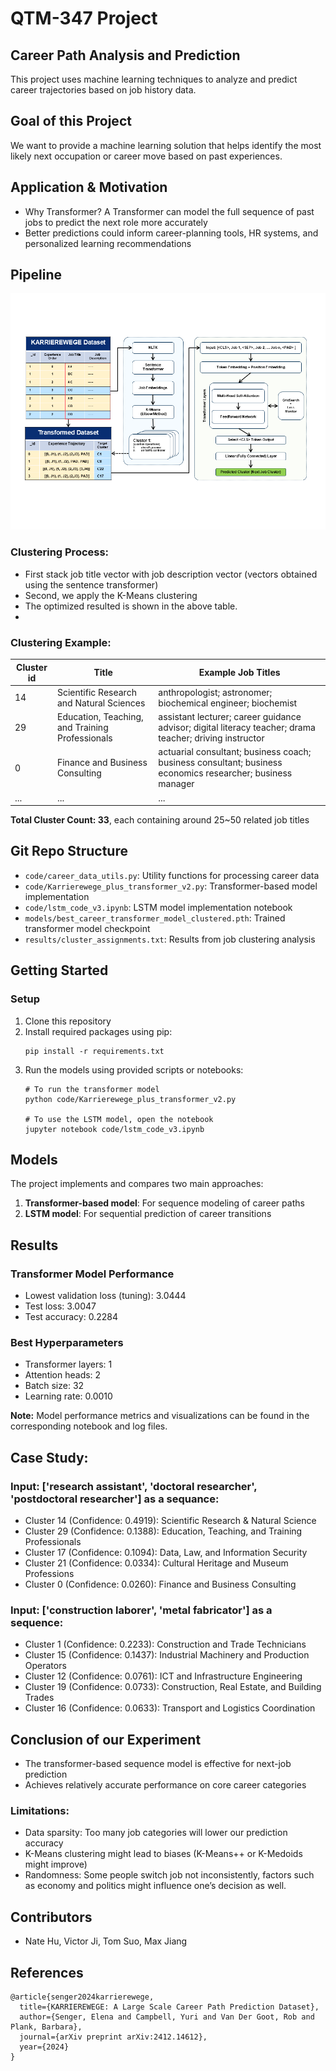 # QTM-347 Project

## Career Path Analysis and Prediction
This project uses machine learning techniques to analyze and predict career trajectories based on job history data.

## Goal of this Project
We want to provide a machine learning solution that helps identify the most likely next occupation or career move based on past experiences.

## Application & Motivation
- Why Transformer? A Transformer can model the full sequence of past jobs to predict the next role more accurately
- Better predictions could inform career-planning tools, HR systems, and personalized learning recommendations

## Pipeline
![Project Pipeline](docs/pipeline.png)

### Clustering Process:
- First stack job title vector with job description vector (vectors obtained using the sentence transformer)
- Second, we apply the K-Means clustering
- The optimized resulted is shown in the above table.
- 
### Clustering Example:
| **Cluster id** | **Title**                                      | **Example Job Titles**                                                                                     |
|----------------|------------------------------------------------|------------------------------------------------------------------------------------------------------------|
| 14             | Scientific Research and Natural Sciences       | anthropologist; astronomer; biochemical engineer; biochemist                                              |
| 29             | Education, Teaching, and Training Professionals| assistant lecturer; career guidance advisor; digital literacy teacher; drama teacher; driving instructor |
| 0              | Finance and Business Consulting                | actuarial consultant; business coach; business consultant; business economics researcher; business manager|
| ...            | ...                                            | ...                                                                                                        |
**Total Cluster Count: 33**, each containing around 25~50 related job titles


## Git Repo Structure
- `code/career_data_utils.py`: Utility functions for processing career data
- `code/Karrierewege_plus_transformer_v2.py`: Transformer-based model implementation
- `code/lstm_code_v3.ipynb`: LSTM model implementation notebook
- `models/best_career_transformer_model_clustered.pth`: Trained transformer model checkpoint
- `results/cluster_assignments.txt`: Results from job clustering analysis

## Getting Started

### Setup
1. Clone this repository
2. Install required packages using pip:
   ```
   pip install -r requirements.txt
   ```
3. Run the models using provided scripts or notebooks:
   ```
   # To run the transformer model
   python code/Karrierewege_plus_transformer_v2.py
   
   # To use the LSTM model, open the notebook
   jupyter notebook code/lstm_code_v3.ipynb
   ```
   
## Models
The project implements and compares two main approaches:
1. **Transformer-based model**: For sequence modeling of career paths
2. **LSTM model**: For sequential prediction of career transitions

## Results
### Transformer Model Performance
- Lowest validation loss (tuning): 3.0444
- Test loss: 3.0047
- Test accuracy: 0.2284

### Best Hyperparameters
- Transformer layers: 1
- Attention heads: 2
- Batch size: 32
- Learning rate: 0.0010

**Note:** Model performance metrics and visualizations can be found in the corresponding notebook and log files.

## Case Study:
### Input: ['research assistant', 'doctoral researcher', 'postdoctoral researcher'] as a sequance:
- Cluster 14 (Confidence: 0.4919): Scientific Research & Natural Science
- Cluster 29 (Confidence: 0.1388): Education, Teaching, and Training Professionals
- Cluster 17 (Confidence: 0.1094): Data, Law, and Information Security
- Cluster 21 (Confidence: 0.0334): Cultural Heritage and Museum Professions
- Cluster 0 (Confidence: 0.0260): Finance and Business Consulting

### Input: ['construction laborer', 'metal fabricator'] as a sequence:
- Cluster 1 (Confidence: 0.2233): Construction and Trade Technicians 
- Cluster 15 (Confidence: 0.1437): Industrial Machinery and Production Operators
- Cluster 12 (Confidence: 0.0761): ICT and Infrastructure Engineering
- Cluster 19 (Confidence: 0.0733): Construction, Real Estate, and Building Trades
- Cluster 16 (Confidence: 0.0633): Transport and Logistics Coordination

## Conclusion of our Experiment
- The transformer-based sequence model is effective for next-job prediction
- Achieves relatively accurate performance on core career categories
  
### Limitations:
- Data sparsity: Too many job categories will lower our prediction accuracy 
- K-Means clustering might lead to biases (K-Means++ or K-Medoids might improve)
- Randomness: Some people switch job not inconsistently, factors such as economy and politics might influence one’s decision as well.

## Contributors
- Nate Hu, Victor Ji, Tom Suo, Max Jiang

## References
```
@article{senger2024karrierewege,
  title={KARRIEREWEGE: A Large Scale Career Path Prediction Dataset},
  author={Senger, Elena and Campbell, Yuri and Van Der Goot, Rob and Plank, Barbara},
  journal={arXiv preprint arXiv:2412.14612},
  year={2024}
}
```
